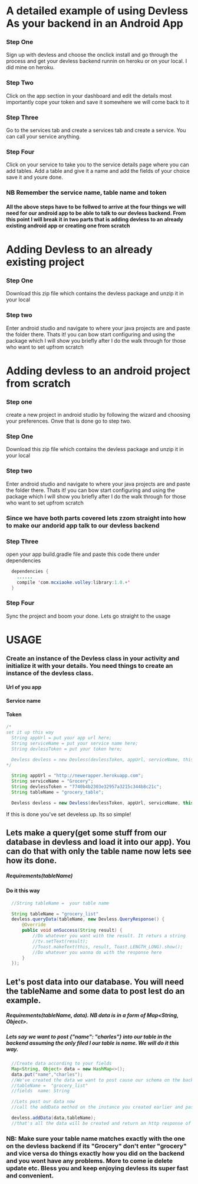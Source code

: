 # A detailed example of using Devless As your backend in an Android App

### Step One
Sign up with devless and choose the onclick install and go through the process and get your devless backend runnin on heroku or on your local. I did mine on heroku.

### Step Two
Click on the app section in your dashboard and edit the details most importantly cope your token and
save it somewhere we will come back to it

### Step Three
Go to the services tab and create a services tab and create a service. You can call your service anything.


### Step Four
Click on your service to take you to the service details page where you can add tables.
Add a table and give it a name and add the fields of your choice save it and youre done.


### NB Remember the service name, table name and token

#### All the above steps have to be follwed to arrive at the four things we will need for our android app to be able to talk to our devless backend. From this point I will break it in two parts that is adding devless to an already existing android app or creating one from scratch

# Adding Devless to an already existing project

### Step One
Download this zip file which contains the devless package and unzip it in your local

### Step two
Enter android studio and navigate to where your java projects are and paste the folder there. Thats it! you can bow start configuring and using the package which I will show you briefly after I do the walk through for those who want to set upfrom scratch


# Adding devless to an android project from scratch

### Step one
create a new project in android studio by following the wizard and choosing your preferences. Onve that is done go to step two.

### Step One
Download this zip file which contains the devless package and unzip it in your local

### Step two
Enter android studio and navigate to where your java projects are and paste the folder there. Thats it! you can bow start configuring and using the package which I will show you briefly after I do the walk through for those who want to set upfrom scratch

### Since we have both parts covered lets zzom straight into how to make our andorid app talk to our devless backend


### Step Three
open your app build.gradle file and paste this code there under dependencies
```Java
  dependencies {
    ......
    compile 'com.mcxiaoke.volley:library:1.0.+'
  }
```

### Step Four
Sync the project and boom your done. Lets go straight to the usage


# USAGE
### Create an instance of the Devless class in your activity and initialize it with your details. You need things to create an instance of the devless class.
#### Url of you app
#### Service name
#### Token
```Java
/*
set it up this way
  String appUrl = put your app url here;
  String serviceName = put your service name here;
  String devlessToken = put your token here;

  Devless devless = new Devless(devlessToken, appUrl, serviceName, this )  
*/

  String appUrl = "http://newerapper.herokuapp.com";
  String serviceName = "Grocery";
  String devlessToken = "7740b4b2303e32957a3215c344b8c21c";
  String tableName = "grocery_table";

  Devless devless = new Devless(devlessToken, appUrl, serviceName, this );
```
If this is done you've set develess up.  Its so simple!

## Lets make a query(get some stuff from our database in devless and load it into our app). You can do that with only the table name now lets see how its done.
#####  Requirements(tableName)
#### Do it this way
```Java
  //String tableName =  your table name

  String tableName = "grocery_list"
  devless.queryData(tableName, new Devless.QueryResponse() {
      @Override
      public void onSuccess(String result) {
          //Do whatever you want with the result. It returs a string
          //tv.setText(result);
          //Toast.makeText(this, result, Toast.LENGTH_LONG).show();
          //Do whatever you wanna do with the response here
      }
  });
```

## Let's post data into our database. You will need the tableName and some data to post lest do an example.

##### Requirements(tableName, data). NB data is in a form of Map<String, Object>.
##### Lets say we want to post {"name": "charles"} into our table in the backend assuming the only filed I our table is name. We will do it this way.

```Java
  //Create data according to your fields
  Map<String, Object> data = new HashMap<>();
  data.put("name","charles");
  //We've created the data we want to post cause our schema on the backend looks something like this
  //tableName =  "grocery_list"
  //fields  name: String

  //Lets post our data now
  //call the addData method on the instance you created earlier and pass in the data and table name

  devless.addData(data,tableName);
  //that's all the data will be created and return an http response of ok
```

### NB: Make sure your table name matches exactly with the one on the devless backend if its "Grocery" don't enter "grocery" and vice versa do things exactly how you did on the backend and you wont have any problems. More to come ie delete update etc. Bless you and keep enjoying devless its super fast and convenient.
